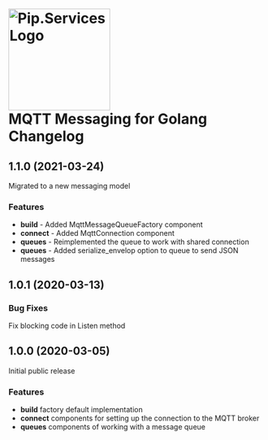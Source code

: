 # <img src="https://uploads-ssl.webflow.com/5ea5d3315186cf5ec60c3ee4/5edf1c94ce4c859f2b188094_logo.svg" alt="Pip.Services Logo" width="200"> <br/> MQTT Messaging for Golang Changelog

## <a name="1.1.0"></a> 1.1.0 (2021-03-24)

Migrated to a new messaging model

### Features
* **build** - Added MqttMessageQueueFactory component
* **connect** - Added MqttConnection component
* **queues** - Reimplemented the queue to work with shared connection
* **queues** - Added serialize_envelop option to queue to send JSON messages

## <a name="1.0.1"></a> 1.0.1 (2020-03-13)

### Bug Fixes
Fix blocking code in Listen method

## <a name="1.0.0"></a> 1.0.0 (2020-03-05)

Initial public release

### Features
* **build** factory default implementation
* **connect** components for setting up the connection to the MQTT broker
* **queues** components of working with a message queue